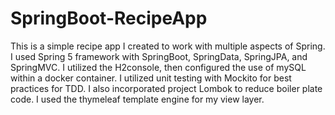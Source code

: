 # SpringBoot-RecipeApp
This is a simple recipe app I created to work with multiple aspects of Spring.
I used Spring 5 framework with SpringBoot, SpringData, SpringJPA, and SpringMVC. I utilized the H2console, then configured the use of mySQL within a docker container. I utilized unit testing with Mockito for best practices for TDD. I also incorporated project Lombok to reduce boiler plate code. I used the thymeleaf template engine for my view layer.  
